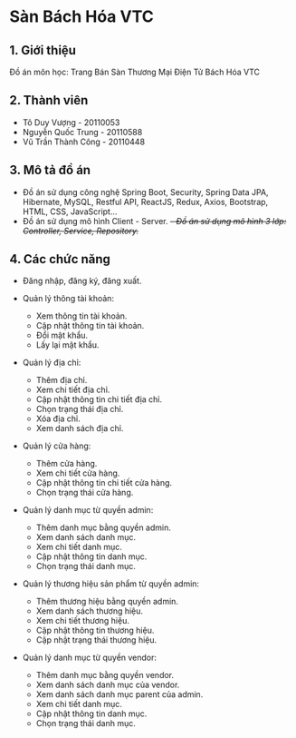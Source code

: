 # Sàn Bách Hóa VTC

## 1. Giới thiệu

Đồ án môn học: Trang Bán Sàn Thương Mại Điện Tử Bách Hóa VTC

## 2. Thành viên

- Tô Duy Vượng - 20110053
- Nguyễn Quốc Trung - 20110588
- Vũ Trần Thành Công - 20110448

## 3. Mô tả đồ án

- Đồ án sử dụng công nghệ Spring Boot, Security, Spring Data JPA, Hibernate, MySQL, Restful API, ReactJS, Redux, Axios,
  Bootstrap, HTML, CSS, JavaScript...
- Đồ án sử dụng mô hình Client - Server.
_~~- Đồ án sử dụng mô hình 3 lớp: Controller, Service, Repository.~~_


## 4. Các chức năng

- Đăng nhập, đăng ký, đăng xuất.

- Quản lý thông tài khoản:
    - Xem thông tin tài khoản.
    - Cập nhật thông tin tài khoản.
    - Đổi mật khẩu. 
    - Lấy lại mật khẩu.
    
- Quản lý địa chỉ:
    - Thêm địa chỉ.
    - Xem chi tiết địa chỉ.
    - Cập nhật thông tin chi tiết địa chỉ.
    - Chọn trạng thái địa chỉ.
    - Xóa địa chỉ.
    - Xem danh sách địa chỉ.


- Quản lý cửa hàng:
    - Thêm cửa hàng.
    - Xem chi tiết cửa hàng.
    - Cập nhật thông tin chi tiết cửa hàng.
    - Chọn trạng thái cửa hàng.

- Quản lý danh mục từ quyền admin:
    - Thêm danh mục bằng quyền admin.
    - Xem danh sách danh mục.
    - Xem chi tiết danh mục.
    - Cập nhật thông tin danh mục.
    - Chọn trạng thái danh mục.


- Quản lý thương hiệu sản phẩm từ quyền admin:
    - Thêm thương hiệu bằng quyền admin.
    - Xem danh sách thương hiệu.
    - Xem chi tiết thương hiệu.
    - Cập nhật thông tin thương hiệu.
    - Cập nhật trạng thái thương hiệu.
  

- Quản lý danh mục từ quyền vendor:
    - Thêm danh mục bằng quyền vendor.
    - Xem danh sách danh mục của vendor.
    - Xem danh sách danh mục parent của admin.
    - Xem chi tiết danh mục.
    - Cập nhật thông tin danh mục.
    - Chọn trạng thái danh mục.